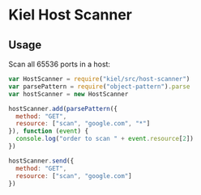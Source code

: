 Kiel Host Scanner
=================

Usage
-----

Scan all 65536 ports in a host:

```javascript
var HostScanner = require("kiel/src/host-scanner")
var parsePattern = require("object-pattern").parse
var hostScanner = new HostScanner

hostScanner.add(parsePattern({
  method: "GET",
  resource: ["scan", "google.com", "*"]
}), function (event) {
  console.log("order to scan " + event.resource[2])
})

hostScanner.send({
  method: "GET",
  resource: ["scan", "google.com"]
})
```
